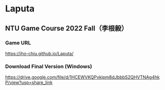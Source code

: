 # Laputa

## NTU Game Course 2022 Fall（李根毅）

### Game URL
https://iho-chiu.github.io/Laputa/

### Download Final Version (Windows)
https://drive.google.com/file/d/1HCEWVKQPvkipm8dJbbbS2QHVTNAg4hkP/view?usp=share_link
